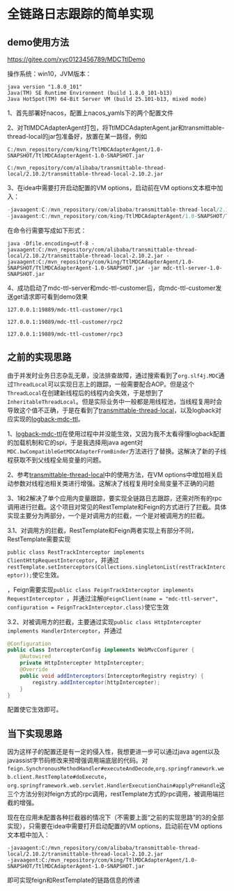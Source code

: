 # 全链路日志跟踪的简单实现

## demo使用方法

https://gitee.com/xyc0123456789/MDCTtlDemo

操作系统：win10，JVM版本：

```shell
java version "1.8.0_101"
Java(TM) SE Runtime Environment (build 1.8.0_101-b13)
Java HotSpot(TM) 64-Bit Server VM (build 25.101-b13, mixed mode)
```

1、首先部署好nacos，配置上nacos_yamls下的两个配置文件

2、对TtlMDCAdapterAgent打包，将TtlMDCAdapterAgent.jar和transmittable-thread-local的jar包准备好，放置在某一路径，例如

`C:/mvn_repository/com/king/TtlMDCAdapterAgent/1.0-SNAPSHOT/TtlMDCAdapterAgent-1.0-SNAPSHOT.jar`

`C:/mvn_repository/com/alibaba/transmittable-thread-local/2.10.2/transmittable-thread-local-2.10.2.jar`

3、在idea中需要打开启动配置的VM options，启动前在VM options文本框中加入：

```java
-javaagent:C:/mvn_repository/com/alibaba/transmittable-thread-local/2.10.2/transmittable-thread-local-2.10.2.jar
-javaagent:C:/mvn_repository/com/king/TtlMDCAdapterAgent/1.0-SNAPSHOT/TtlMDCAdapterAgent-1.0-SNAPSHOT.jar
```

在命令行需要写成如下形式：

```shell
java -Dfile.encoding=utf-8 -javaagent:C:/mvn_repository/com/alibaba/transmittable-thread-local/2.10.2/transmittable-thread-local-2.10.2.jar -javaagent:C:/mvn_repository/com/king/TtlMDCAdapterAgent/1.0-SNAPSHOT/TtlMDCAdapterAgent-1.0-SNAPSHOT.jar -jar mdc-ttl-server-1.0-SNAPSHOT.jar
```

4、成功启动了mdc-ttl-server和mdc-ttl-customer后，向mdc-ttl-customer发送get请求即可看到demo效果

`127.0.0.1:19889/mdc-ttl-customer/rpc1`

`127.0.0.1:19889/mdc-ttl-customer/rpc2`

`127.0.0.1:19889/mdc-ttl-customer/rpc3`

## 之前的实现思路

由于并发时业务日志杂乱无章，没法排查故障，通过搜索看到了`org.slf4j.MDC`通过`ThreadLocal`可以实现日志上的跟踪，一般需要配合AOP。但是这个`ThreadLocal`在创建新线程后的线程内会失效，于是想到了`InheritableThreadLocal`。但是实际业务中一般都是用线程池，当线程复用时会导致这个值不正确，于是在看到了[transmittable-thread-local](https://github.com/alibaba/transmittable-thread-local)，以及logback对应实现的[logback-mdc-ttl](https://github.com/chiwenheng/logback-mdc-ttl)。

1、[logback-mdc-ttl](https://github.com/chiwenheng/logback-mdc-ttl)在使用过程中并没能生效，又因为我不太看得懂logback配置的加载机制和它的spi，于是我选择用java agent对`MDC.bwCompatibleGetMDCAdapterFromBinder`方法进行了替换。这解决了新的子线程获取不到父线程全局变量的问题。

2、参考[transmittable-thread-local](https://github.com/alibaba/transmittable-thread-local)中的使用方法，在VM options中增加相关启动参数对线程池相关类进行增强。这解决了线程复用时全局变量不正确的问题

3、1和2解决了单个应用内变量跟踪，要实现全链路日志跟踪，还需对所有的rpc调用进行拦截。这个项目对常见的RestTemplate和Feign的方式进行了拦截。具体实现主要分为两部分，一个是对调用方的拦截，一个是对被调用方的拦截。

3.1、对调用方的拦截，RestTemplate和Feign两者实现上有部分不同，RestTemplate需要实现

`public class RestTrackInterceptor implements ClientHttpRequestInterceptor`，并通过`restTemplate.setInterceptors(Collections.singletonList(restTrackInterceptor));`使它生效。

，Feign需要实现`public class FeignTrackInterceptor implements RequestInterceptor `，并通过注解`@FeignClient(name = "mdc-ttl-server", configuration = FeignTrackInterceptor.class)`使它生效

3.2、对被调用方的拦截，主要通过实现`public class HttpIntercepter implements HandlerInterceptor`，并通过

```java
@Configuration
public class IntercepterConfig implements WebMvcConfigurer {
    @Autowired
    private HttpIntercepter httpIntercepter;
    @Override
    public void addInterceptors(InterceptorRegistry registry) {
        registry.addInterceptor(httpIntercepter);
    }
}
```

配置使它生效即可。

## 当下实现思路

因为这样子的配置还是有一定的侵入性，我想更进一步可以通过java agent以及javassist字节码修改来预增强调用端底层的代码。对`feign.SynchronousMethodHandler#executeAndDecode`,`org.springframework.web.client.RestTemplate#doExecute`，`org.springframework.web.servlet.HandlerExecutionChain#applyPreHandle`这三个方法分别对feign方式的rpc调用，restTemplate方式的rpc调用，被调用端拦截的增强。

现在在应用未配置各种拦截器的情况下（不需要上面“之前的实现思路”的3的全部实现），只需要在idea中需要打开启动配置的VM options，启动前在VM options文本框中加入：

```
-javaagent:C:/mvn_repository/com/alibaba/transmittable-thread-local/2.10.2/transmittable-thread-local-2.10.2.jar
-javaagent:C:/mvn_repository/com/king/TtlMDCAdapterAgent/1.0-SNAPSHOT/TtlMDCAdapterAgent-1.0-SNAPSHOT.jar
```

即可实现feign和RestTemplate的链路信息的传递

